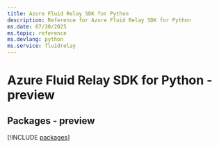 ```yaml
---
title: Azure Fluid Relay SDK for Python
description: Reference for Azure Fluid Relay SDK for Python
ms.date: 07/30/2025
ms.topic: reference
ms.devlang: python
ms.service: fluidrelay
---
```

# Azure Fluid Relay SDK for Python - preview
## Packages - preview
[!INCLUDE [packages](fluid-relay-index.md)]